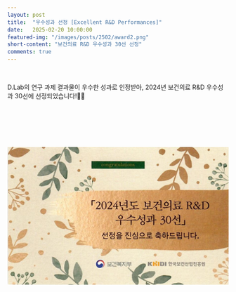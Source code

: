 ```yaml
---
layout: post
title:  "우수성과 선정 [Excellent R&D Performances]" 
date:   2025-02-20 10:00:00
featured-img: "/images/posts/2502/award2.png"
short-content: "보건의료 R&D 우수성과 30선 선정" 
comments: true
---
```


<br> 
<p>
D.Lab의 연구 과제 결과물이 우수한 성과로 인정받아, 2024년 보건의료 R&D 우수성과 30선에 선정되었습니다!🎉🎊

<div style="display: flex; justify-content: center;">
    <span class="image featured"><img src="/images/posts/2502/award2.png" alt="" style='height: 500px; object-fit: contain;'></span>
</div>